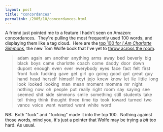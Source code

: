 ```yaml
---
layout: post
title: "concordances"
permalink: /2005/10/concordances.html
---
```


<p>A friend just pointed me to a feature I hadn't seen on Amazon:&nbsp; concordances.&nbsp; They're pulling the most frequently used 100 words, and displaying them like a tag cloud.&nbsp; Here are the <a href="http://www.amazon.com/gp/product/sitb-next/0312424442/ref=sbx_con/104-9555762-4143111?%5Fencoding=UTF8#concordance">top 100 for <em>I Am Charlotte Simmons</em></a>, the new Tom Wolfe book that I've yet to <a href="http://sippey.typepad.com/filtered/2005/10/miscellany.html">throw across the room</a>.</p><blockquote><p>adam&nbsp; again&nbsp; am&nbsp; another&nbsp; anything&nbsp; arms&nbsp; away&nbsp; bed&nbsp; beverly&nbsp; big&nbsp; black&nbsp; boys&nbsp; came&nbsp; charlotte&nbsp; coach&nbsp; come&nbsp; daddy&nbsp; door&nbsp; down&nbsp; dupont&nbsp; enough&nbsp; even&nbsp; ever&nbsp; everybody&nbsp; eyes&nbsp; face&nbsp; fact&nbsp; felt&nbsp; first&nbsp; front&nbsp; fuck&nbsp; fucking&nbsp; gave&nbsp; get&nbsp; girl&nbsp; go&nbsp; going&nbsp; good&nbsp; got&nbsp; great&nbsp; guy&nbsp; hand&nbsp; head&nbsp; herself&nbsp; himself&nbsp; hoyt&nbsp; jojo&nbsp; knew&nbsp; know&nbsp; let&nbsp; lie&nbsp; little&nbsp; long&nbsp; look&nbsp; looked&nbsp; looking&nbsp; man&nbsp; mean&nbsp; moment&nbsp; momma&nbsp; mr&nbsp; night&nbsp; nothing&nbsp; now&nbsp; oh&nbsp; people&nbsp; put&nbsp; really&nbsp; right&nbsp; room&nbsp; say&nbsp; saying&nbsp; see&nbsp; seemed&nbsp; shit&nbsp; side&nbsp; simmons&nbsp; smile&nbsp; something&nbsp; still&nbsp; students&nbsp; take&nbsp; tell&nbsp; thing&nbsp; think&nbsp; thought&nbsp; three&nbsp; time&nbsp; tip&nbsp; took&nbsp; toward&nbsp; turned&nbsp; two&nbsp; vance&nbsp; voice&nbsp; want&nbsp; wanted&nbsp; went&nbsp; white&nbsp; word </p></blockquote><p>NB:&nbsp; Both &quot;fuck&quot; and &quot;fucking&quot; made it into the top 100.&nbsp; Nothing against those words, mind you, it's just a pointer that Wolfe may be trying a <em>bit</em> too hard. As usual.<br /></p>


